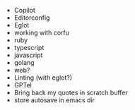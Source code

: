 - Copilot
- Editorconfig
- Eglot
 - working with corfu
 - ruby
 - typescript
 - javascript
 - golang
 - web?
- Linting (with eglot?)
- GPTel
- Bring back my quotes in scratch buffer
- store autosave in emacs dir
